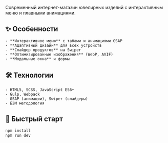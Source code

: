 
Современный интернет-магазин ювелирных изделий с интерактивным меню и плавными анимациями.

## ✨ Особенности

    - **Интерактивное меню** с табами и анимациями GSAP
    - **Адаптивный дизайн** для всех устройств  
    - **Слайдер продуктов** на Swiper
    - **Оптимизированные изображения** (WebP, AVIF)
    - **Модальные окна** и формы

## 🛠 Технологии

    - HTML5, SCSS, JavaScript ES6+
    - Gulp, Webpack
    - GSAP (анимации), Swiper (слайдеры)
    - БЭМ методология

## 🚀 Быстрый старт

```bash
npm install
npm run dev
